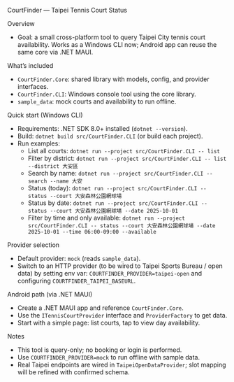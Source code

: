 CourtFinder — Taipei Tennis Court Status

Overview
- Goal: a small cross-platform tool to query Taipei City tennis court availability. Works as a Windows CLI now; Android app can reuse the same core via .NET MAUI.

What’s included
- `CourtFinder.Core`: shared library with models, config, and provider interfaces.
- `CourtFinder.CLI`: Windows console tool using the core library.
- `sample_data`: mock courts and availability to run offline.

Quick start (Windows CLI)
- Requirements: .NET SDK 8.0+ installed (`dotnet --version`).
- Build: `dotnet build src/CourtFinder.CLI` (or build each project).
- Run examples:
  - List all courts: `dotnet run --project src/CourtFinder.CLI -- list`
  - Filter by district: `dotnet run --project src/CourtFinder.CLI -- list --district 大安區`
  - Search by name: `dotnet run --project src/CourtFinder.CLI -- search --name 大安`
  - Status (today): `dotnet run --project src/CourtFinder.CLI -- status --court 大安森林公園網球場`
  - Status by date: `dotnet run --project src/CourtFinder.CLI -- status --court 大安森林公園網球場 --date 2025-10-01`
  - Filter by time and only available: `dotnet run --project src/CourtFinder.CLI -- status --court 大安森林公園網球場 --date 2025-10-01 --time 06:00-09:00 --available`

Provider selection
- Default provider: `mock` (reads `sample_data`).
- Switch to an HTTP provider (to be wired to Taipei Sports Bureau / open data) by setting env var: `COURTFINDER_PROVIDER=taipei-open` and configuring `COURTFINDER_TAIPEI_BASEURL`.

Android path (via .NET MAUI)
- Create a .NET MAUI app and reference `CourtFinder.Core`.
- Use the `ITennisCourtProvider` interface and `ProviderFactory` to get data.
- Start with a simple page: list courts, tap to view day availability.

Notes
- This tool is query-only; no booking or login is performed.
- Use `COURTFINDER_PROVIDER=mock` to run offline with sample data.
- Real Taipei endpoints are wired in `TaipeiOpenDataProvider`; slot mapping will be refined with confirmed schema.
